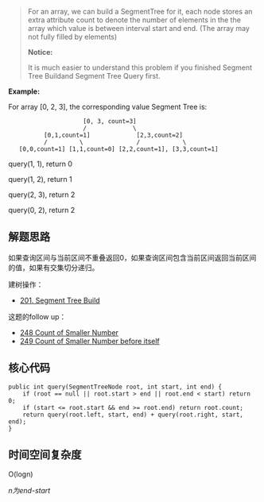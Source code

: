 > For an array, we can build a SegmentTree for it, each node stores an extra attribute count to denote the number of elements in the the array which value is between interval start and end. (The array may not fully filled by elements)
>
> **Notice:** 
> 
> It is much easier to understand this problem if you finished Segment Tree Buildand Segment Tree Query first.
>

**Example:** 

For array [0, 2, 3], the corresponding value Segment Tree is:

                         [0, 3, count=3]
                         /             \
              [0,1,count=1]             [2,3,count=2]
              /         \               /            \
       [0,0,count=1] [1,1,count=0] [2,2,count=1], [3,3,count=1]
   
query(1, 1), return 0

query(1, 2), return 1

query(2, 3), return 2

query(0, 2), return 2

## 解题思路

如果查询区间与当前区间不重叠返回0，如果查询区间包含当前区间返回当前区间的值，如果有交集切分递归。

建树操作：

 + [201. Segment Tree Build](https://github.com/ForestCold/Algorithms/edit/master/%E3%80%90Medium%E3%80%91201.%20Segment%20Tree%20Build.md)

这题的follow up：
 + [248 Count of Smaller Number](https://github.com/ForestCold/Algorithms/blob/master/%E3%80%90Medium%E3%80%91248.%20Count%20of%20Smaller%20Number%20.md)
 + [249 Count of Smaller Number before itself ](https://github.com/ForestCold/Algorithms/blob/master/%E3%80%90Hard%E3%80%91249.%20Count%20of%20Smaller%20Number%20before%20itself.md)

## 核心代码

    public int query(SegmentTreeNode root, int start, int end) {     
        if (root == null || root.start > end || root.end < start) return 0;
        if (start <= root.start && end >= root.end) return root.count;
        return query(root.left, start, end) + query(root.right, start, end);
    }


## 时间空间复杂度

O(logn)

*n为end-start*
